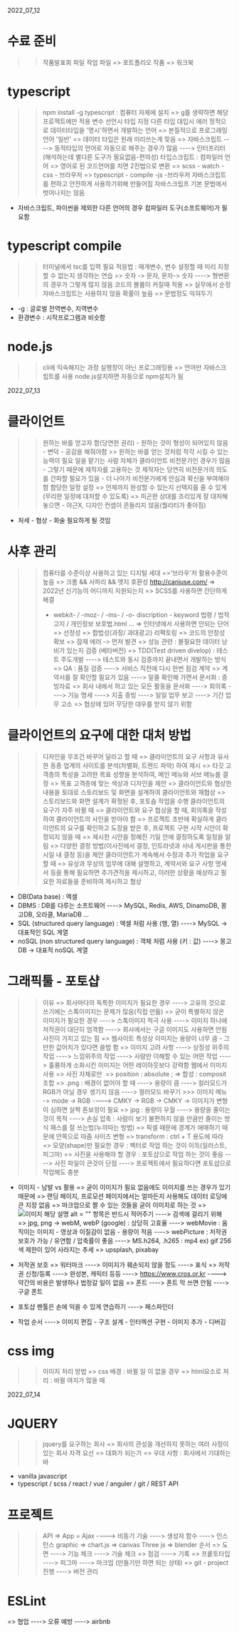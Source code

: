 2022_07_12

# 수료 준비
>> 작품발표회 파일
>> 작업 파일
  => 포트폴리오 작품
  => 워크북

# typescript
>> npm install -g typescript : 컴퓨터 자체에 설치
  => g를 생략하면 해당 프로젝트에만 적용
>> 변수 선언시 타입 지정
>> 다른 타입 대입시 에러
>> 정적으로 데이터타입을 '명시'하면서 개발하는 언어
  => 본질적으로 프로그래밍언어 '일반'
  => 데이터 타입은 원래 미리쓰는게 맞음
  => 자바스크립트 
  ----> 동적타입의 언어로 자동으로 해주는 경우가 많음
  ----> 인터프리터(해석하는데 별다른 도구가 필요없음-편의성)
>> 타입스크립트 : 컴파일러 언어 
  => 영어로 된 코드언어를 치면 2진법으로 변환
  => scss - watch - css - 브라우저
  => typescript - compile -js -브라우저
>> 자바스크립트를 편하고 안전하게 사용하기위해 만들어짐
>> 자바스크립프 기본 문법에서 벗어나지는 않음

* 자바스크립트, 파이썬을 제외한 다른 언어의 경우 컴파일러 도구(소프트웨어)가 필요함 

# typescript compile
>> 터미널에서 tsc를 입력 필요
>> 적응법 : 매개변수, 변수 설정할 때 미리 지정할 수 없는지 생각하는 연습
  => 숫자 -> 문자, 문자-> 숫자
  ----> 형변환의 경우가 그렇게 많지 않음
>> 코드의 볼륨이 커질때 적용
  => 실무에서 순정 자바스크립트는 사용하지 않을 확률이 높음
  => 문법정도 익혀두기 

* -g : 글로벌
전역변수, 지역변수 
* 환경변수 : 시작프로그램과 비슷함

# node.js
>> cli에 익숙해지는 과정
>> 실행창이 아닌 프로그래밍용
  => 언어만 자바스크립트를 사용
>> node.js설치하면 자동으로 npm설치가 됨

2022_07_13
# 클라이언트
>> 원하는 바를 얻고자 함(당연한 권리) - 원하는 것이 형성이 되어있지 않음 - 변덕 - 공감을 해줘야함 >> 원하는 바를 얻는 것처럼 착각 시킬 수 있는 능력이 필요
>> 일을 맡기는 사람 자체가 클라이언트
>> 비전문가인 경우가 많음 - 그렇기 때문에 제작자를 고용하는 것
>> 제작자는 당연히 비전문가의 의도를 간파할 필요가 있음 - 더 나아가 비전문가에게 안심과 확신을 부여해야함
>> 합당한 일정 설정
  => 언제까지 완성할 수 있는지 선택지를 줄 수 있게(무리한 일정에 대처할 수 있도록)
  => 피곤한 상대를 조리있게 잘 대처해 놓으면 - 야근X, 디자인 컨셉이 흔들리지 않음(퀄리티가 좋아짐)
* 처세 - 협상 - 화술 필요하게 될 것임

# 사후 관리
>> 컴퓨터를 수준이상 사용하고 있는 디지털 세대 
  =>'브라우'저 활용수준이 높음
  => 크롬 && 사파리 && 엣지 호환성
>> http://caniuse.com/
  => 2022년 신기능이 어디까지  지원되는지
  => SCSS를 사용하면 간단하게 해결
>>- webkit- / -moz- / -ms- / -o-
>> discription - keyword
>> 법령 / 법적고지 / 개인정보 보호법.html ...
  => 인터넷에서 사용하면 안되는 단어
  => 선정성
  => 합법성(과장/ 과대광고)
>> 리팩토링
  => 코드의 안정성 확보
  => 잠재 에러 -> 먼저 발견
  => 성능 관련 : 불필요한 데이터 낭비가 있는지
>> 검증 (베타버전)
  =>  TDD(Test driven divelop) : 테스트 주도개발
  ----> 테스트와 동시 검증까지 끝내면서 개발하는 방식
  => QA : 품질 검증 
  ----> 서비스 직전에 다시 한번 점검 
>> 계약
  => 계약서를 잘 확인할 필요가 있음
  ----> 밑줄 확인해 가면서
>> 문서화 : 증빙자료
  => 회사 내에서 하고 있는 모든 활동을 문서화
  ----> 회의록
  ----> 기능 명세
  ----> 지출 증빙
  ----> 일일 업무 보고
  ----> 기간 업무 고소
  => 협상에 있어 무당한 대우를 받지 않기 위함


# 클라이언트의 요구에 대한 대처 방법
>> 디자인을 무조건 바꾸어 달라고 할 때
  => 클라이언트의 요구 사항과 유사한 동종 업계의 사이트를 분석(차별화, 트렌드 파악) 하여 제시
  => 타깃 고객층의 특성을 고려한 목표 성향을 분석하여, 메인 메뉴와 서브 메뉴를 결정
  => 목표 고객층에 맞는 색상과 디자인을 제안
  => 클라이언트와 협상한 내용을 토대로 스토리보드 및 화면을 설계하여 클라이언트와 재협상
  => 스토리보드와 화면 설계가 확정된 후, 포토숍 작업을 수행
>> 클라이언트의 요구가 자주 바뀔 때
  => 클라이언트와 요구 협상을 할 때, 회의록을 작성하여 클라이언트의 사인을 받아야 함
  => 프로젝트 초반에 확실하게 클라이언트의 요구를 확인하고 도장을 받은 후, 프로젝트 구현 시작
>> 시안이 확정되지 않을 때
  => 제시한 시안을 정해진 기일 안에 결정하도록 일정을 알림
  => 다양한 결정 방법(이사진에서 결정, 인트라넷과 사내 게시판을 통한 시일 내 결정 등)을 제안
>> 클라이언트가 계속해서 수정과 추가 작업을 요구할 때
  => 유상과 무상의 업무에 대해 설명하고, 계약서와 요구 사항 명세서 등을 통해 필요하면 추가견적을 제시하고, 이러한 상황을 예상하고 필요한 자료들을 준비하여 제시하고 협상

* DB(Data base) : 엑셀
* DBMS : DB를 다루는 소프트웨어
----> MySQL, Redis, AWS, DinamoDB, 몽고DB, 오라클, MariaDB ...
* SQL (structured query language) : 엑셀 처럼 사용 (행, 열)
----> MySQL -> 대표적인 SQL 계열 
* noSQL (non structured query language) : 객체 처럼 사용 (키 : 값)
----> 몽고DB -> 대표적 noSQL 계열

# 그래픽툴 - 포토샵
>> 이유
  => 회사마다의 독특한 이미지가 필요한 경우
  ----> 고유의 것으로 쓰기에는 스톡이미지는 문제가 많음(직접 만듦)
  => 굳이 특별하지 않은 이미지가 필요한 경우
  ----> 스톡이미지 적극 사용
  ----> 이미지 하나에 저작권이 대단히 엄격함
  ----> 회사에서는 구글 이미지도 사용하면 안됨
>> 사진이 가지고 있는 힘
  => 웹사이트 특성상 이미지는 용량이 너무 큼 - 그만한 값어치가 있다면 쓸법 함
  => 이미지 고려 사항
  ----> 상징성 위주의 작업
  ----> 느낌위주의 작업
  ----> 사람만 이해할 수 있는 어떤 작업
  ----> 훌륭하게 소화시킨 이미지는 어떤 레이아웃보다 강력함
>> 웹에서 이미지 사용
  => 사진 자체로만 <img>
  => position : absolute ;
  => 합성 : composit 조합
  => .png : 배경이 없어야 할 때
  ----> 용량이 큼
  ----> 컬러모드가 RGB가 아닐 경우 생기지 않음 
  ----> 컬러모드 바꾸기 >>> 이미지 메뉴 -> mode -> RGB
  ----> CMKY -> RGB -> CMKY -> 이미지가 변형이 심하면 살짝 톤보정이 필요
  => jpg : 용량이 우월 
  ----> 용량을 줄이는 것이 목적
  ----> 손실 압축 : 사람이 보기 불편하지 않을 만큼만 줄이는 방식
>> 패스를 잘 쓰는법(누끼따는 방법)
  => 픽셀 때문에 경계가 애매하기 때문에 안쪽으로 따줌
>> 사이즈 변형
  => transform : ctrl + T
>> 용도에 따라
  => 모양(shape)만 필요한 경우 : 벡터로 작업 하는 것이 이득(일러스트, 피그마)
  => 사진을 사용해야 할 경우 : 포토샵으로 작업 하는 것이 좋음
  ----> 사진 파일이 큰것이 단점
  ----> 프로젝트에서 필요하다면 포토샵으로 작업해도 충분

* 이미지 - 남발 vs 활용
  => 굳이 이미지가 필요 없음에도 이미지를 쓰는 경우가 있기 때문에
  => 랜딩 페이지, 프로모션 페이지에서는 얼마든지 사용해도 데이터 로딩에 큰 지장 없음
  => 마크업으로 짤 수 있는 것들을 굳이 이미지로 하는 것
  => <img src="./image.png" alt = "이미지 해당 설명"> alt = "" 항목은 반드시 적어주기
  ----> 검색에 걸리기 위해
  => jpg, png -> webM, webP (google) : 상당히 고효율
  ----> webMovie : 움직이는 이미지 - 영상과 이질감이 없음 - 용량이 적음
  ----> webPicture : 저작권보호가 가능 / 유연함 / 압축률이 좋음
  ----> MS.h264, .h265 : mp4
   ex) gif 256색 제한이 있어 사라지는 추세
  => upsplash, pixabay 

* 저작권 보호
  => 워터마크
  ----> 이미지가 훼손되지 않을 정도
  ----> 표식
  => 저작권 신청/등록
  ----> 완성본, 캐릭터 등등 
  ----> https://www.cros.or.kr
  ----> 약간의 비용은 발생하나 법정갈 일이 없음 
  => 폰트
  ----> 폰트 막 쓰면 안됨
  ----> 구글 폰트

* 포토샵 펜툴은 손에 익을 수 있게 연습하기
----> 패스파인더

* 작업 순서
----> 이미지 편집 - 구조 설계 - 인터렉션 구현 - 이미지 추가 - 디버깅 

# css img
>> 이미지 처리 방법
  => css 배경 : 바뀔 일 이 없을 경우
  => html요소로 처리 : 바뀔 여지가 많을 때

2022_07_14
# JQUERY
>> jquery를 요구하는 회사
  => 회사의 관성을 개선하지 못하는 여러 사정이 있는 회사
>> 자격 요선 
  => 대화가 되는가
  => 우대 사항 : 회사에서 기대하는 바

* vanilla javascript
* typescript / scss / react / vue / anguler / git / REST API

# 프로젝트
>> API 
  => App = Ajax
  ----> 비동기 기술
  ----> 생성자 함수
  ----> 인스턴스
>> graphic
  => chart.js
  => canvas
>> Three js
  =>  blender
>> 순서
  => 도면
  ----> 기능 체크
  ----> 기술 체크
  => 점검
  ----> 기록
  => 프롵토타입
  ----> 피그마 
  ----> 마크업
  (만들기만 하면 되는 상태)
  => git - project 진행
  ----> 버전 관리

# ESLint
  => 협업
  ----> 오류 예방
  ----> airbnb